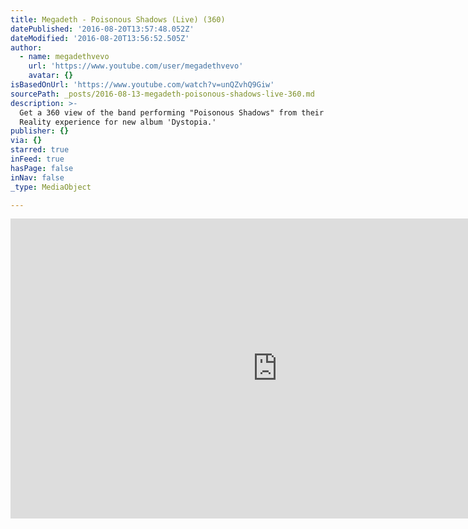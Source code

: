 ```yaml
---
title: Megadeth - Poisonous Shadows (Live) (360)
datePublished: '2016-08-20T13:57:48.052Z'
dateModified: '2016-08-20T13:56:52.505Z'
author:
  - name: megadethvevo
    url: 'https://www.youtube.com/user/megadethvevo'
    avatar: {}
isBasedOnUrl: 'https://www.youtube.com/watch?v=unQZvhQ9Giw'
sourcePath: _posts/2016-08-13-megadeth-poisonous-shadows-live-360.md
description: >-
  Get a 360 view of the band performing "Poisonous Shadows" from their Virtual
  Reality experience for new album 'Dystopia.'
publisher: {}
via: {}
starred: true
inFeed: true
hasPage: false
inNav: false
_type: MediaObject

---
```

<iframe src="https://cdn.embedly.com/widgets/media.html?src=https%3A%2F%2Fwww.youtube.com%2Fembed%2FunQZvhQ9Giw%3Ffeature%3Doembed&amp;url=http%3A%2F%2Fwww.youtube.com%2Fwatch%3Fv%3DunQZvhQ9Giw&amp;image=https%3A%2F%2Fi.ytimg.com%2Fvi%2FunQZvhQ9Giw%2Fhqdefault.jpg&amp;key=b7d04c9b404c499eba89ee7072e1c4f7&amp;type=text%2Fhtml&amp;schema=youtube" width="854" height="480" scrolling="no" frameborder="0" allowfullscreen="" style=""></iframe>